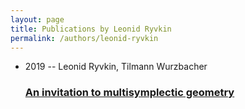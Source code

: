 ```yaml
---
layout: page
title: Publications by Leonid Ryvkin
permalink: /authors/leonid-ryvkin
---
```


<ul class="post-list">
<li><span class='post-meta'>2019 -- Leonid Ryvkin, Tilmann Wurzbacher</span><h3><a class='post-link' href="{{ site.baseurl }}/an-invitation-to-multisymplectic-geometry">An invitation to multisymplectic geometry</a></h3></li>

</ul>
